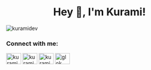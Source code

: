 <h1 align="center">Hey 👋, I'm Kurami!</h1>
<p align="left"> <img src="https://komarev.com/ghpvc/?username=kuramidev&label=Profile%20views&color=0e75b6&style=flat" alt="kuramidev" /> </p>

<h3 align="left">Connect with me:</h3>
<p align="left">
<a href="https://twitter.com/kuramidev" target="blank"><img align="center" src="https://raw.githubusercontent.com/rahuldkjain/github-profile-readme-generator/master/src/images/icons/Social/twitter.svg" alt="kuramidev" height="30" width="40" /></a>
<a href="https://instagram.com/kuramidev" target="blank"><img align="center" src="https://raw.githubusercontent.com/rahuldkjain/github-profile-readme-generator/master/src/images/icons/Social/instagram.svg" alt="kuramidev" height="30" width="40" /></a>
<a href="https://www.youtube.com/c/kuramidev" target="blank"><img align="center" src="https://raw.githubusercontent.com/rahuldkjain/github-profile-readme-generator/master/src/images/icons/Social/youtube.svg" alt="kuramidev" height="30" width="40" /></a>
<a href="https://discord.gg/glok" target="blank"><img align="center" src="https://raw.githubusercontent.com/rahuldkjain/github-profile-readme-generator/master/src/images/icons/Social/discord.svg" alt="glok" height="30" width="40" /></a>
</p>
